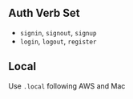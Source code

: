 ## Auth Verb Set

- `signin`, `signout`, `signup`
- `login`, `logout`, `register`

## Local

Use `.local` following AWS and Mac
